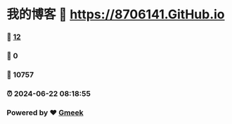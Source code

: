 # 我的博客 :link: https://8706141.GitHub.io 
### :page_facing_up: [12](https://8706141.GitHub.io/tag.html) 
### :speech_balloon: 0 
### :hibiscus: 10757 
### :alarm_clock: 2024-06-22 08:18:55 
### Powered by :heart: [Gmeek](https://github.com/Meekdai/Gmeek)
